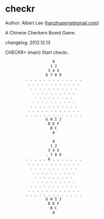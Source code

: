 checkr
======
Author: Albert Lee (hanzhupeng@gmail.com)

A Chinese Checkers Board Game.


changelog:
2012.12.13

CHECKR> (main)
Start checkr..

                         0                         
                        1 2                       
                       3 4 5                     
                      6 7 8 9                   
             . . . . . . . . . . . . .         
              . . . . . . . . . . . .         
               . . . . . . . . . . .         
                . . . . . . . . . .         
                 . . . . . . . . .         
                . . . . . . . . . .       
               . . . . . . . . . . .     
              . . . . . . . . . . . .   
             . . . . . . . . . . . . . 
                      G H I J         
                       D E F         
                        B C         
                         A         

                         0                         
                        1 2                       
                       3 4 5                     
                      . 7 8 9                   
             . . . . . 6 . . . . . . .         
              . . . . . . . . . . . .         
               . . . . . . . . . . .         
                . . . . . . . . . .         
                 . . . . . . . . .         
                . . . . . . . . . .       
               . . . . . . . . . . .     
              . . . . . . . . . . . .   
             . . . . . . . . . . . . . 
                      G H I J         
                       D E F         
                        B C         
                         A         

